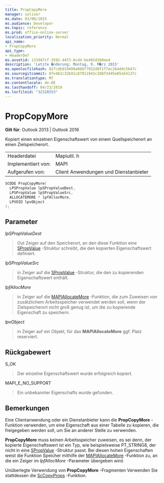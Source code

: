 ```yaml
---
title: PropCopyMore
manager: soliver
ms.date: 03/09/2015
ms.audience: Developer
ms.topic: reference
ms.prod: office-online-server
localization_priority: Normal
api_name:
- PropCopyMore
api_type:
- HeaderDef
ms.assetid: 133d47cf-3592-44f3-8cdd-be402d160ee4
description: 'Letzte �nderung: Montag, 9. M�rz 2015'
ms.openlocfilehash: 827cdb919499a068f7932d8f1f7ec264ddc5b47c
ms.sourcegitcommit: 8fe462c32b91c87911942c188f3445e85a54137c
ms.translationtype: MT
ms.contentlocale: de-DE
ms.lasthandoff: 04/23/2019
ms.locfileid: "32328553"
---
```

# <a name="propcopymore"></a>PropCopyMore

  
  
**Gilt für**: Outlook 2013 | Outlook 2016 
  
Kopiert einen einzelnen Eigenschaftswert von einem Quellspeicherort an einen Zielspeicherort. 
  
|||
|:-----|:-----|
|Headerdatei  <br/> |Mapiutil. h  <br/> |
|Implementiert von:  <br/> |MAPI  <br/> |
|Aufgerufen von:  <br/> |Client Anwendungen und Dienstanbieter  <br/> |
   
```cpp
SCODE PropCopyMore(
  LPSPropValue lpSPropValueDest,
  LPSPropValue lpSPropValueSrc,
  ALLOCATEMORE * lpfAllocMore,
  LPVOID lpvObject
);
```

## <a name="parameters"></a>Parameter

 _lpSPropValueDest_
  
> Out Zeiger auf den Speicherort, an den diese Funktion eine [SPropValue](spropvalue.md) -Struktur schreibt, die den kopierten Eigenschaftswert definiert. 
    
 _lpSPropValueSrc_
  
> in Zeiger auf die [SPropValue](spropvalue.md) -Struktur, die den zu kopierenden Eigenschaftswert enthält. 
    
 _lpfAllocMore_
  
> in Zeiger auf die [MAPIAllocateMore](mapiallocatemore.md) -Funktion, die zum Zuweisen von zusätzlichem Arbeitsspeicher verwendet werden soll, wenn der Zielspeicherort nicht groß genug ist, um die zu kopierende Eigenschaft zu speichern. 
    
 _lpvObject_
  
> in Zeiger auf ein Objekt, für das **MAPIAllocateMore** ggf. Platz reserviert. 
    
## <a name="return-value"></a>Rückgabewert

S_OK
  
> Der einzelne Eigenschaftswert wurde erfolgreich kopiert.
    
MAPI_E_NO_SUPPORT
  
> Ein unbekannter Eigenschafts wurde gefunden.
    
## <a name="remarks"></a>Bemerkungen

Eine Clientanwendung oder ein Dienstanbieter kann die **PropCopyMore** -Funktion verwenden, um eine Eigenschaft aus einer Tabelle zu kopieren, die freigegeben werden soll, um Sie an anderer Stelle zu verwenden. 
  
 **PropCopyMore** muss keinen Arbeitsspeicher zuweisen, es sei denn, der kopierte Eigenschaftswert ist ein Typ, wie beispielsweise PT_STRING8, der nicht in eine [SPropValue](spropvalue.md) -Struktur passt. Bei diesen hohen Eigenschaften weist die Funktion Speicher mithilfe der [MAPIAllocateMore](mapiallocatemore.md) -Funktion zu, an die ein Zeiger im _lpfAllocMore_ -Parameter übergeben wird. 
  
Unüberlegte Verwendung von **PropCopyMore** -Fragmenten Verwenden Sie stattdessen die [ScCopyProps](sccopyprops.md) -Funktion. 
  


